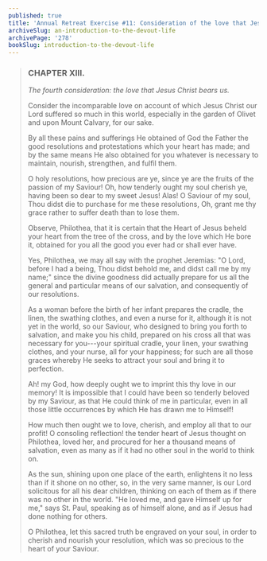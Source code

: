 ```yaml
---
published: true
title: 'Annual Retreat Exercise #11: Consideration of the love that Jesus Christ bears us'
archiveSlug: an-introduction-to-the-devout-life
archivePage: '278'
bookSlug: introduction-to-the-devout-life
---
```


> ### CHAPTER XIII.
>
> *The fourth consideration: the love that Jesus Christ bears us.*
>
> Consider the incomparable love on account of which Jesus Christ our Lord suffered so much in this world, especially in the garden of Olivet and upon Mount Calvary, for our sake.
>
> By all these pains and sufferings He obtained of God the Father the good resolutions and protestations which your heart has made; and by the same means He also obtained for you whatever is necessary to maintain, nourish, strengthen, and fulfil them.
>
> O holy resolutions, how precious are ye, since ye are the fruits of the passion of my Saviour! Oh, how tenderly ought my soul cherish ye, having been so dear to my sweet Jesus! Alas! O Saviour of my soul, Thou didst die to purchase for me these resolutions, Oh, grant me thy grace rather to suffer death than to lose them.
>
> Observe, Philothea, that it is certain that the Heart of Jesus beheld your heart from the tree of the cross, and by the love which He bore it, obtained for you all the good you ever had or shall ever have.
>
> Yes, Philothea, we may all say with the prophet Jeremias: "O Lord, before I had a being, Thou didst behold me, and didst call me by my name;" since the divine goodness did actually prepare for us all the general and particular means of our salvation, and consequently of our resolutions.
>
> As a woman before the birth of her infant prepares the cradle, the linen, the swathing clothes, and even a nurse for it, although it is not yet in the world, so our Saviour, who designed to bring you forth to salvation, and make you his child, prepared on his cross all that was necessary for you---your spiritual cradle, your linen, your swathing clothes, and your nurse, all for your happiness; for such are all those graces whereby He seeks to attract your soul and bring it to perfection.
>
> Ah! my God, how deeply ought we to imprint this thy love in our memory! It is impossible that I could have been so tenderly beloved by my Saviour, as that He could think of me in particular, even in all those little occurrences by which He has drawn me to Himself!
>
> How much then ought we to love, cherish, and employ all that to our profit! O consoling reflection! the tender heart of Jesus thought on Philothea, loved her, and procured for her a thousand means of salvation, even as many as if it had no other soul in the world to think on.
>
> As the sun, shining upon one place of the earth, enlightens it no less than if it shone on no other, so, in the very same manner, is our Lord solicitous for all his dear children, thinking on each of them as if there was no other in the world. "He loved me, and gave Himself up for me," says St. Paul, speaking as of himself alone, and as if Jesus had done nothing for others.
>
> O Philothea, let this sacred truth be engraved on your soul, in order to cherish and nourish your resolution, which was so precious to the heart of your Saviour.
